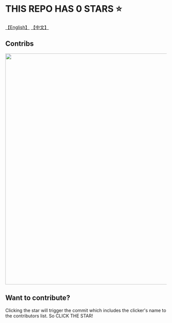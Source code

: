# THIS REPO HAS 0 STARS ⭐️

[【English】](./README_en.md) [【中文】](./README.md)


## Contribs 
<a><img src="https://contrib.rocks/image?repo=oslook/THIS_REPO_HAS_0_STARS&max=1000&columns=16" width="720"/></a>
## Want to contribute?

Clicking the star will trigger the commit which includes the clicker's name to the contributors list. So CLICK THE STAR!